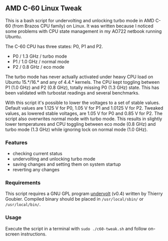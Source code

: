 ## AMD C-60 Linux Tweak
This is a bash script for undervolting and unlocking turbo mode in AMD C-60 (from Brazos CPU family) on Linux. It was written because I noticed some problems with CPU state management in my AO722 netbook running Ubuntu.

The C-60 CPU has three states: P0, P1 and P2.
* P0 / 1.3 GHz / turbo mode
* P1 / 1.0 GHz / normal mode
* P2 / 0.8 GHz / eco mode

The turbo mode has never actually activated under heavy CPU load on Ubuntu 15.\*/16.* and any of 4.4.* kernels. The CPU kept toggling between P1 (1.0 GHz) and P2 (0.8 GHz), totally missing P0 (1.3 GHz) state. This has been validated with turbostat readings and several benchmarks.

With this script it's possible to lower the voltages to a set of stable values. Default values are 1.125 V for P0, 1.05 V for P1 and 1.0125 V for P2. Tweaked values, as lowered stable voltages, are 1.05 V for P0 and 0.85 V for P2. The script also overwrites normal mode with turbo mode. This results in slightly lower temperatures and CPU toggling between eco mode (0.8 GHz) and turbo mode (1.3 GHz) while ignoring lock on normal mode (1.0 GHz).

### Features
* checking current status
* undervolting and unlocking turbo mode
* saving changes and setting them on system startup
* reverting any changes

### Requirements
This script requires a GNU GPL program [undervolt](https://sourceforge.net/projects/undervolt/) (v0.4) written by Thierry Goubier. Compiled binary should be placed in `/usr/local/sbin/` or `/usr/local/bin/`.

### Usage
Execute the script in a terminal with `sudo ./c60-tweak.sh` and follow on-screen instructions.